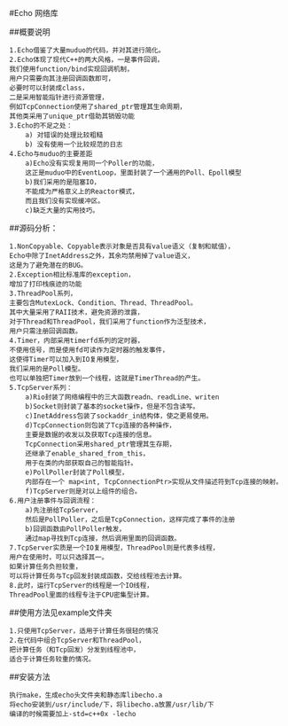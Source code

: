 #Echo 网络库



##概要说明

    1.Echo借鉴了大量muduo的代码，并对其进行简化。
    2.Echo体现了现代C++的两大风格，一是事件回调，  
    我们使用function/bind实现回调机制，  
    用户只需要向其注册回调函数即可，  
    必要时可以封装成class，  
    二是采用智能指针进行资源管理，  
    例如TcpConnection使用了shared_ptr管理其生命周期，  
    其他类采用了unique_ptr借助其销毁功能
    3.Echo的不足之处：
        a) 对错误的处理比较粗糙
        b) 没有使用一个比较规范的日志 
    4.Echo与muduo的主要差距
        a)Echo没有实现复用同一个Poller的功能，  
        这正是muduo中的EventLoop，里面封装了一个通用的Poll、Epoll模型
        b)我们采用的是阻塞IO，  
        不能成为严格意义上的Reactor模式，  
        而且我们没有实现缓冲区。
        c)缺乏大量的实用技巧。


##源码分析：

    1.NonCopyable、Copyable表示对象是否具有value语义（复制和赋值），  
    Echo中除了InetAddress之外，其余均禁用掉了value语义，  
    这是为了避免潜在的BUG。
    2.Exception相比标准库的exception，  
    增加了打印栈痕迹的功能
    3.ThreadPool系列，  
    主要包含MutexLock、Condition、Thread、ThreadPool。  
    其中大量采用了RAII技术，避免资源的泄露，  
    对于Thread和ThreadPool，我们采用了function作为泛型技术，  
    用户只需注册回调函数。
    4.Timer，内部采用timerfd系列的定时器，  
    不使用信号，而是使用fd可读作为定时器的触发事件，  
    这使得Timer可以加入到IO复用模型，  
    我们采用的是Poll模型。  
    也可以单独把Timer放到一个线程，这就是TimerThread的产生。
    5.TcpServer系列：
        a)Rio封装了网络编程中的三大函数readn、readLine、writen
        b)Socket则封装了基本的socket操作，但是不包含读写。
        c)InetAddress包装了sockaddr_in结构体，使之更易使用。
        d)TcpConnection则包装了Tcp连接的各种操作，  
        主要是数据的收发以及获取Tcp连接的信息。  
        TcpConnection采用shared_ptr管理其生存期，  
        还继承了enable_shared_from_this，  
        用于在类的内部获取自己的智能指针。
        e)PollPoller封装了Poll模型，  
        内部存在一个 map<int, TcpConnectionPtr>实现从文件描述符到Tcp连接的映射。
        f)TcpServer则是对以上组件的组合。
    6.用户注册事件与回调流程：
        a)先注册给TcpServer，  
        然后是PollPoller，之后是TcpConnection，这样完成了事件的注册
        b)回调函数由PollPoller触发，  
        通过map寻找到Tcp连接，然后调用里面的回调函数。
    7.TcpServer实质是一个IO复用模型，ThreadPool则是代表多线程，  
    用户在使用时，可以只选择其一。  
    如果计算任务负担较重，  
    可以将计算任务与Tcp回发封装成函数，交给线程池去计算。
    8.此时，运行TcpServer的线程是一个IO线程， 
    ThreadPool里面的线程专注于CPU密集型计算。


##使用方法见example文件夹

    1.只使用TcpServer，适用于计算任务很轻的情况
    2.在代码中组合TcpServer和ThreadPool，  
    把计算任务（和Tcp回发）分发到线程池中，  
    适合于计算任务较重的情况。
    

##安装方法

    执行make，生成echo头文件夹和静态库libecho.a  
    将echo安装到/usr/include/下，将libecho.a放置/usr/lib/下  
    编译的时候需要加上-std=c++0x -lecho



